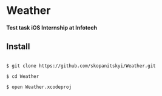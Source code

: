 # Weather

#### Test task iOS Internship at Infotech

## Install

```

$ git clone https://github.com/skopanitskyi/Weather.git

$ cd Weather

$ open Weather.xcodeproj

```
